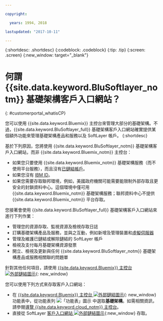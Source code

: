 ```yaml
---

copyright:

  years: 1994, 2018

lastupdated: "2017-10-11"

---
```


{:shortdesc: .shortdesc}
{:codeblock: .codeblock}
{:tip: .tip}
{:screen: .screen}
{:new_window: target="_blank"}


# 何謂 {{site.data.keyword.BluSoftlayer_notm}} 基礎架構客戶入口網站？
{: #customerportal_whatisCP}

您可以使用 {{site.data.keyword.Bluemix}} 主控台來管理大部分的基礎架構。不過，{{site.data.keyword.BluSoftlayer_full}} 基礎架構客戶入口網站確實提供某個額外功能來管理基礎架構產品和服務以及 SoftLayer 帳戶。
{:shortdesc}

基於下列原因，您將使用 {{site.data.keyword.BluSoftlayer_notm}} 基礎架構客戶入口網站，而非 {{site.data.keyword.Bluemix_notm}} 主控台：
  * 如果您只要使用 {{site.data.keyword.Bluemix_notm}} 基礎架構服務（而不使用平台服務），而且沒有[已鏈結帳戶](/docs/account/softlayerlink.html#link_user_accounts)。
  * 如果您沒有 [IBM ID](/docs/account/softlayerlink.html#switchtoIBMid)。
  * 如果您需要存取聯邦環境，例如，美國政府機關可能需要能限制外部存取且更安全的封鎖資料中心。這個環境中僅可用 {{site.data.keyword.Bluemix_notm}} 基礎架構服務；聯邦資料中心不提供 {{site.data.keyword.Bluemix_notm}} 平台存取。

您接著會使用 {{site.data.keyword.BluSoftlayer_full}} 基礎架構客戶入口網站來進行下列作業：
  * 管理您的資源存取、監視資源及檢視存取日誌
  * 訂購基礎架構產品及服務，並與之互動，例如新增及管理裝置和[虛擬伺服器](/docs/vsi/vsi_index.html#getting-started-with-virtual-servers)
  * 管理及維護已鏈結或解除鏈結的 SoftLayer 帳戶
  * 檢視及支付每月基礎架構資源發票
  * 開立、檢視及更新與任何 {{site.data.keyword.BluSoftlayer_notm}} 基礎架構產品或服務相關聯的問題單

針對其他任何項目，請使用 [{{site.data.keyword.Bluemix}} 主控台 ![外部鏈結圖示](../icons/launch-glyph.svg)](https://cloud.ibm.com){: new_window}

您可以使用下列方式來存取客戶入口網站：
* 在 [{{site.data.keyword.Bluemix}} 主控台 ![外部鏈結圖示](../icons/launch-glyph.svg)](https://cloud.ibm.com){: new_window} 功能表中，從功能表列 ![「功能表」圖示](../icons/icon_hamburger.svg) 中選取**基礎架構**。如需相關資訊，請參閱[導覽 {{site.data.keyword.cloud_notm}} 主控台](/docs/overview/ui.html#ui)。
* 直接從 SoftLayer [客戶入口網站 ![外部鏈結圖示](../icons/launch-glyph.svg)](https://control.softlayer.com/){:new_window} 存取。
